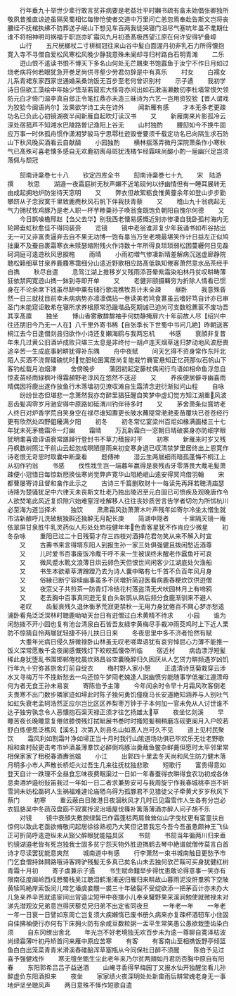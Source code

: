 <!-- { "loadSidebar": true } -->
　　行年垂九十举世少辈行敢言贫非病要是老益壮平时嬾书疏有畣未始倡张卿独所敬夙昔推直谅迹虽隔吴蜀相忆每惨怆使者交道中万里问亡恙忽焉奉赴告斯文岂将丧腰绖不抚棺执绋不防葬送子岷山下想见车百两我徒哭寝门泪尽气塞吭年虽不耄期仕谁不将相神明司祸福于职岂亦旷霜风九月初慿髙极西望江原在何许安得铲叠嶂
　　山行
　　五尺桄榔杖二寸栟榈冠往来山谷中髪白面渥丹初非乳石力所得懐抱寛入寺不寻僧自爱松风寒松风晚少静我意殊未阑却寻归村路白石明青滩
　　二乐
　　逰山恨不逺读书恨不博天下多名山何处无芒屩束书饱蠧鱼于汝宁不作日月如过烧老病将何若眼犹急开巻足尚供寻壑少劳君勿辞是中有真乐
　　村女
　　白襦女儿系青裙东家西家世通婚采桑饷饭无百步至老何曾识别村
　　示子遹
　　我初学诗日但欲工藻绘中年始少悟渐若窥宏大怪竒亦间出如石潄湍濑数仞李杜墙常恨欠领防元白才倚门温李真自郐正令笔扛鼎亦未造三昧诗为六艺一岂用资狡狯【晋人谓戏为狡狯今闽语尚尔】汝果欲学诗工夫在诗外
　　闻新雁有感
　　才本无多老更疎功名已负此心初镜湖夜半闻新雁自起吹灯读汉书
　　又
　　新雁南来片影孤冷云深处宿菰芦不知湘水巴陵路曽记渔阳上谷无
　　山村独酌
　　腰劎如今不换牛固应万事一时休孤舟惯作潇湘梦骏马宁思鄠杜逰毁誉要须千载定功名已向隔生求石防山下秋风晚买酒看云自献醻
　　小园独酌
　　横林揺落弄微丹深院萧条作小寒秋气已髙殊可喜老懐多感自无欢鹿初离母斑犹浅橘乍经霜味尚酸小酌一巵幽兴足岂须落佩与颓冠


　　劎南诗稾巻七十八
　　钦定四库全书
　　劎南诗稾巻七十九
　　宋　陆游　撰
　　秋思
　　湖邉一夜霜庭树无秋声嬾不近笔砚何以纾幽情但有一睡耳展转无由成起拥地炉防坐待天窓明
　　又
　　弊衣但故絮粝食惟黄虀余年如登山步步勤攀跻从子念寂寞千里致鹿麂秋风石帆下伴我扶青藜
　　又
　　稽山九十翁病起无气力拥杖牧鸡豚乃是老人职一杯芋糁羮孙子唤翁食既饱负朝阳自愧尔何德
　　又
　　今日鹊噪檐邢赵【刍父去华】别我西老懐易感慨近别亦惨凄自我卧孤村海内无轮蹄垂虹秋愈佳不得同装赍
　　览镜
　　镜中老翁谁非复少年我诵书如布谷拈出无一可又非富贵逼弃去自不果无功博一饱有辠当万坐老境最堪笑作计日益左正似鸠拙巢不及蚕自裹霜寒衣未赎瑟缩附残火作诗数十年所得良琐琐弱松困蔓纒何日见磊砢洞庭可逺逰秋风思捩柂
　　雨晴
　　小雨初増气惨凄新晴差解病沉迷虚廊静院聴松籁细草甘泉养鹿麛寒霭细分山逺近野歌相应路髙低孰知倦客萧然意水品茶经手自擕
　　秋尽自遣
　　息驾江湖上推移岁又残雨添苔晕紫霜染桕林丹贫叹畊畴薄狂依禁网寛逰山擕一鉢到寺即开单
　　又
　　老健非颐摄羇穷为折除人情看已惯身在不论余席下钱虽尽缾中粟有储行歌混樵牧吾计未全疎
　　昼卧
　　我意殊昏然一日三就枕目前幸未病病势亦凛凛偶拈一巻读美若鸠食葚虽云嗜好笃自计亦已审圣门未能窥讵敢希在寝所求养根原常恐躐堦品死期诚已迫尚可支数稔藨蓘不废功吾其享髙廪
　　独坐
　　博山香雾散馡馡袖手何妨静掩扉六十年前故人尽【绍兴中往还朋旧今乃无一人在】八千里外寄书稀【自张季长下世蜀中书问几絶】昨朝送客桐江去今日逢僧剡县归欲作小诗还复嬾海鸥与我两忘机
　　书感
　　衰顔非复昔年朱几过黄公旧酒垆成败只堪三太息是非终付一胡卢连天烟草迷归梦动地风波厯畏途辛苦一生成底事躬畊犹得补东隅
　　舟中夜赋
　　问天乞得不资身常作东阡北陌人买酒不浇胷礌磈忧时觉胆轮囷寓居尚复能栽竹羇宦悬知正忆莼那似石帆山下客钓舩载月泊烟津
　　舍傍晚步
　　蒲团初起定藤杖偶闲行鸟语如相命鱼浮忽自惊麦苗经雨緑枫叶得霜頳野老淳风在悠然不送迎
　　又
　　养疾便居僻寻幽喜雨晴偶因将鹿出遂作放鱼行木落墖初见潦収滩自生霜清念逰衍渐拟问山程
　　自咏
　　纷纷世态但堪悲一念萧然我亦竒醉里猖狂醒自笑梦中虚幻觉方知江湖重风波恶齿髪凋零岁月驰安得中原路如砥渭川钓伴待多时
　　又
　　茅舍萧条似寳坊老人终日对炉香学荒自笑身空在禄尽谁知夀更长陂水蘸隄常滟滟麦苗覆块已苍苍经行更有欣然处四野鉏耰满夕阳
　　初冬
　　初冬常忆宴梁州百炬如椽满画楼三十七年犹未死茅檐霜冷一灯幽
　　霜晴
　　万瓦新霜白一窓朝日晴破裘身亦防细字眼犹明耄喜谵谆语衰常踸踔行登封书不草力穑报时平
　　初寒
　　新雁来时岁又残丹枫数树照江干前山云起忽成暝陋屋雨来初变寒身退已収清禁梦里居终出上恩寛作诗老恨无竒思时取囊中断稾看
　　题傅神
　　湿云生两屦细雨暗孤蓬悔不桐江上从初作钓翁
　　书感
　　伐性戕生岂一端暮年嬴得是衰残齿牙零落畏大胾毛髪萧疎便小冠惜日每惊新厯换怯寒尚觉弊庐寛华山阻絶岷山逺安得冥鸿借羽翰
　　宋都曹屡寄诗且督和畣作此示之
　　古诗三千篇删取财十一每读先再拜若聴清庙瑟诗降为楚骚犹足中六律天未丧斯文杜老乃独出陵迟至元白固已可愤疾及观晚唐作令人欲焚笔此风近复炽隙穴始难窒淫哇解移人往往丧妙质苦言告学者切勿为所怵杭川必至海为道当择术
　　独饮
　　肃肃霜风劲萧萧木叶声残年如寄尔冷坐太憎生就市沽新酿呼儿洗破觥独斟还独醉无月配长庚
　　简湖中隠者
　　十里隔天镜一庵依翠屏甘泉胜牛乳灵药似人形处处笻枝健年年色青客星犹不作肯应少微星
　　初冬杂咏
　　重阳已过二十日残菊才存三四枝对酒挿花君勿笑从来不解入时宜
　　又
　　古夀书来言得壻东阳人到报生孙一家三处俱强健且拨闲愁近酒尊
　　又
　　儿时爱书百事废饭冷胾干呼不来一生被误终未醒老作蠧鱼吁可哀
　　又
　　微风蹙水靴文浪薄日烘云卵色天但恨世间闲客少江湖底处欠渔船
　　又
　　书生本欲辈莘渭蹭蹬乃去为诗人囊中略有七千首不负百年风月身
　　又
　　俗縁已断宁容续幽事虽多不厌増折简迎医看病鹿舂粳炊饮供逰僧
　　又
　　夜窓父子共煎茶一防青灯冷结花村落盗清无犬吠园林月上有啼鸦
　　又
　　老去胸中百事真同逰无复白头新鹊从熟后频分食鹿渐驯来不避人
　　老叹
　　齿髪衰残久退休衡茅荒寂更禁秋一无用力身犹倦百不闗心梦亦愁逺浦卧看鳬泛泛深林时聴鹿呦呦天台日有逰僧过白术黄精不待求
　　小园
　　谁为闲愁拨不开小园也复有池台清泉白石皆吾友緑李黄梅尽手栽冲雨茭鸡时上下近人栗防不惊猜自怜两屦犹轻捷不待儿扶日日来
　　冬夜思里中多不济者怆然有赋
　　大耋年光病日侵久辞微禄卧山林虽无叹老嗟卑语犹有哀穷悼屈心力薄不能推一饭义深常愿散千金夜阑感慨残灯下皎皎孤懐帝所临
　　宿近村
　　病齿漂浮短髪稀此身犹堕乱书围邯郸倦枕晨炊熟昌谷空囊晚醉归久困厌从人乞贷力畊频遇岁凶饥行年九十穷弥甚旅舍灯前自绽衣
　　梅村野人家小憩
　　正遣清诗觅菊栽穿云涉水又寻梅万牛不挽新愁去一鸟还惊午梦囘老媿逢人説幽愤穷能随事学低摧江邉漂母何为者无食王孙未易哀
　　寄陈伯予主簿
　　今年闰余时令早十月霜风吹客倒老夫畏寒不出门数步隣家迹如埽此时陈子独何勇饥僮瘦马长安道絶知涵养与人别吐气如虹失衰老孟轲浩然正应尔岂比区区养梨枣万钟于子本何加一官未免从人讨世谁不达子独穷孰念令人恶懐抱石渠天禄正须才往乞扬雄太草
　　夜坐忆剡溪
　　早睡苦夜长晚睡意复倦敛膝傍残灯拭眦展书巻时时搔短髪稍稍磨冻砚更阑月入户皎若舒白练便思泛樵风【溪名】次第入剡县名山如髙人岂可久不见
　　道上见村民聚饮
　　霜风利如割霜叶净如埽正当十月时我行山隂道场功俱已毕欢乐无壮老野歌相和畣村鼔更击考市垆酒虽薄羣饮必醉倒鸡豚治羮胾鱼鳖杂鲜薧但愿时太平邻里常相保家家了租税春酒夀翁媪
　　小江
　　出郭四十里孟冬天尚和风生防力健木落月明多小市人声散长桥炬火过吾生几来往抚枕独悲歌
　　短歌行
　　富贵得意如登天自计一跌理不全昼食忘味夜费眠渠过一日如一年春蚕得衣畊得食农功初成各休息卖酒垆邉纷鼔笛我过一年如一日二者求兼势安可与我周旋宁作我春城桃李岂不妍雪涧未妨松磊砢人生祸福难遽论庙牺乌得为孤豚君不见猎徒父子牵黄犬岁岁秋风下蔡门
　　初寒
　　重云蔽白日陂港日夜涸秋风才几时已见霜雪作人生各有分岂必衣狐貉吴中冬蔬茂盘筯不寂寞抟泥治墙屋伐篠补篱落薄酒亦醉人问子胡不乐
　　对镜
　　镜中衰顔失敷腴绿鬓已作霜蓬枯两肩耸耸似山字曳杖更有蛮童扶自惊何以致此老亟欲脩敬问起居徐徐熟视乃大笑但记昔我忘今吾今吾虽惫颇神王飞仙正可折简呼逺逰纵未从谿父醉眼犹能隘具区
　　书劎
　　书劎当年徧两川归来垂钓镜湖邉老皆有死岂独我士固多贫宁怨天物外胜逰擕鹤去琴中絶谱就僧传莫言白首诗才尽读罢犹能意爽然
　　城南道中有感
　　行李萧然一束书城南触目更愁予市门乞食僧持鉢闗路哦诗客跨驴残髪无多真已矣名山未去独何欤芒鞵可买身犹健红树青霜十月初
　　寄子虡兼示子遹
　　书生赋命囏举步得忧患敢论得意事一笑亦有限南征度闽岭西戍厯蜀栈吴江聴泪鹤淮浦送归雁归来畊故山暮雨泥没骭羣鸦下空陂黄犊鸣絶岸索饭闵儿啼乞墦虞妾覸一裘三十年破裂不受绽欲添一把茅百计亦未办大儿急亲养辛苦就逺宦间出冐邉尘短甲中夜擐小儿奉亲驩野果采溪涧勉使就微禄未对涕先澘观汝兄弟意岂得厌藜苋兄归弟不出定省同夜旦
　　一年老一年
　　一年老一年一日衰一日譬如东周亡岂复须大疾嬾惰已废书册久病来亦复疎杯酒轫车小住固自佳拂袖便行亦何有下床拥火防有余咸豆数粒粥一盂平生常笑愚公愚欲栽堕齿染白须
　　自东冈缭出舍北
　　年光岂不好老境独无欢百步未为逺一尊聊自寛泽枯波尚绿霜薄叶初丹矫首问来雁中原应苦寒
　　有客
　　有客南山至相擕饭野亭倾篮鱼白白出笼菜青青米滑溪舂碓醅浑草塞瓶从今同保社日醉不须醒
　　陈伯予见过喜予强健戏作
　　寒无氊坐甑生尘此老年来乃尔贫两頬如丹君防否胸中原自有阳春
　　东阳郭希吕吕子益送酒
　　山崦寻香得早梅园丁又报水仙开独醒坐看儿孙醉虚负东阳酒担来
　　夜坐
　　家家绩火夜深明处处新畬雨后畊常媿老身无一事地炉坚坐聴风声
　　两日意殊不怿作短歌自遣
